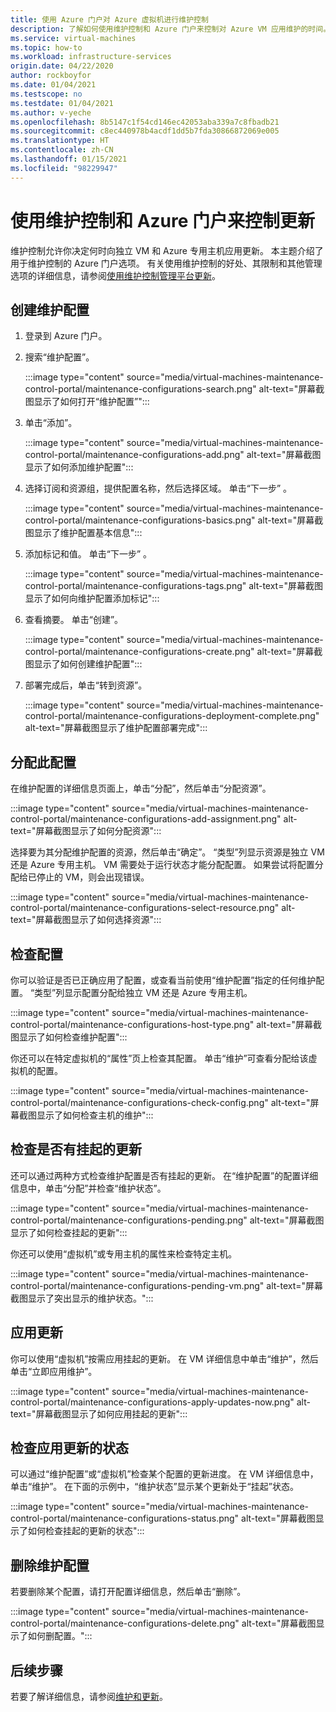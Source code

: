 ```yaml
---
title: 使用 Azure 门户对 Azure 虚拟机进行维护控制
description: 了解如何使用维护控制和 Azure 门户来控制对 Azure VM 应用维护的时间。
ms.service: virtual-machines
ms.topic: how-to
ms.workload: infrastructure-services
origin.date: 04/22/2020
author: rockboyfor
ms.date: 01/04/2021
ms.testscope: no
ms.testdate: 01/04/2021
ms.author: v-yeche
ms.openlocfilehash: 8b5147c1f54cd146ec42053aba339a7c8fbadb21
ms.sourcegitcommit: c8ec440978b4acdf1dd5b7fda30866872069e005
ms.translationtype: HT
ms.contentlocale: zh-CN
ms.lasthandoff: 01/15/2021
ms.locfileid: "98229947"
---
```

<!--Confirmed successfully from PG team-->
# <a name="control-updates-with-maintenance-control-and-the-azure-portal"></a>使用维护控制和 Azure 门户来控制更新

维护控制允许你决定何时向独立 VM 和 Azure 专用主机应用更新。 本主题介绍了用于维护控制的 Azure 门户选项。 有关使用维护控制的好处、其限制和其他管理选项的详细信息，请参阅[使用维护控制管理平台更新](maintenance-control.md)。

## <a name="create-a-maintenance-configuration"></a>创建维护配置

1. 登录到 Azure 门户。

1. 搜索“维护配置”。

    :::image type="content" source="media/virtual-machines-maintenance-control-portal/maintenance-configurations-search.png" alt-text="屏幕截图显示了如何打开“维护配置”":::

1. 单击“添加”。

    :::image type="content" source="media/virtual-machines-maintenance-control-portal/maintenance-configurations-add.png" alt-text="屏幕截图显示了如何添加维护配置":::

1. 选择订阅和资源组，提供配置名称，然后选择区域。 单击“下一步” 。

    :::image type="content" source="media/virtual-machines-maintenance-control-portal/maintenance-configurations-basics.png" alt-text="屏幕截图显示了维护配置基本信息":::

1. 添加标记和值。 单击“下一步” 。

    :::image type="content" source="media/virtual-machines-maintenance-control-portal/maintenance-configurations-tags.png" alt-text="屏幕截图显示了如何向维护配置添加标记":::

1. 查看摘要。 单击“创建”。

    :::image type="content" source="media/virtual-machines-maintenance-control-portal/maintenance-configurations-create.png" alt-text="屏幕截图显示了如何创建维护配置":::

1. 部署完成后，单击“转到资源”。

    :::image type="content" source="media/virtual-machines-maintenance-control-portal/maintenance-configurations-deployment-complete.png" alt-text="屏幕截图显示了维护配置部署完成":::

## <a name="assign-the-configuration"></a>分配此配置

在维护配置的详细信息页面上，单击“分配”，然后单击“分配资源”。 

:::image type="content" source="media/virtual-machines-maintenance-control-portal/maintenance-configurations-add-assignment.png" alt-text="屏幕截图显示了如何分配资源":::

选择要为其分配维护配置的资源，然后单击“确定”。 “类型”列显示资源是独立 VM 还是 Azure 专用主机。 VM 需要处于运行状态才能分配配置。 如果尝试将配置分配给已停止的 VM，则会出现错误。 

<!---Shantanu to add details about the error case--->

:::image type="content" source="media/virtual-machines-maintenance-control-portal/maintenance-configurations-select-resource.png" alt-text="屏幕截图显示了如何选择资源":::

## <a name="check-configuration"></a>检查配置

你可以验证是否已正确应用了配置，或查看当前使用“维护配置”指定的任何维护配置。 “类型”列显示配置分配给独立 VM 还是 Azure 专用主机。 

:::image type="content" source="media/virtual-machines-maintenance-control-portal/maintenance-configurations-host-type.png" alt-text="屏幕截图显示了如何检查维护配置":::

你还可以在特定虚拟机的“属性”页上检查其配置。 单击“维护”可查看分配给该虚拟机的配置。

:::image type="content" source="media/virtual-machines-maintenance-control-portal/maintenance-configurations-check-config.png" alt-text="屏幕截图显示了如何检查主机的维护":::

## <a name="check-for-pending-updates"></a>检查是否有挂起的更新

还可以通过两种方式检查维护配置是否有挂起的更新。 在“维护配置”的配置详细信息中，单击“分配”并检查“维护状态”。

:::image type="content" source="media/virtual-machines-maintenance-control-portal/maintenance-configurations-pending.png" alt-text="屏幕截图显示了如何检查挂起的更新":::

你还可以使用“虚拟机”或专用主机的属性来检查特定主机。 

:::image type="content" source="media/virtual-machines-maintenance-control-portal/maintenance-configurations-pending-vm.png" alt-text="屏幕截图显示了突出显示的维护状态。":::

## <a name="apply-updates"></a>应用更新

你可以使用“虚拟机”按需应用挂起的更新。 在 VM 详细信息中单击“维护”，然后单击“立即应用维护”。

:::image type="content" source="media/virtual-machines-maintenance-control-portal/maintenance-configurations-apply-updates-now.png" alt-text="屏幕截图显示了如何应用挂起的更新":::

## <a name="check-the-status-of-applying-updates"></a>检查应用更新的状态 

可以通过“维护配置”或“虚拟机”检查某个配置的更新进度。 在 VM 详细信息中，单击“维护”。 在下面的示例中，“维护状态”显示某个更新处于“挂起”状态。

:::image type="content" source="media/virtual-machines-maintenance-control-portal/maintenance-configurations-status.png" alt-text="屏幕截图显示了如何检查挂起的更新的状态":::

## <a name="delete-a-maintenance-configuration"></a>删除维护配置

若要删除某个配置，请打开配置详细信息，然后单击“删除”。

:::image type="content" source="media/virtual-machines-maintenance-control-portal/maintenance-configurations-delete.png" alt-text="屏幕截图显示了如何删配置。":::

## <a name="next-steps"></a>后续步骤

若要了解详细信息，请参阅[维护和更新](maintenance-and-updates.md)。

<!-- Update_Description: new article about maintenance control portal -->
<!--NEW.date: 01/04/2021-->